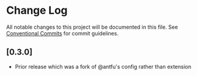 # Change Log

All notable changes to this project will be documented in this file.
See [Conventional Commits](https://conventionalcommits.org) for commit guidelines.

## [0.3.0]

- Prior release which was a fork of @antfu's config rather than extension
